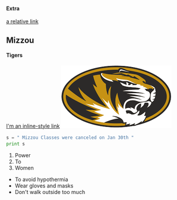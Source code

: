 #### Extra
[a relative link](README.md)
## Mizzou
#### Tigers
[I'm an inline-style link](https://www.google.com "Google's Homepage")
![](Mizzou.png)
```python
s = " Mizzou Classes were canceled on Jan 30th "
print s
```
1. Power
2. To
3. Women
* To avoid hypothermia 
 * Wear gloves and masks
 * Don't walk outside too much

